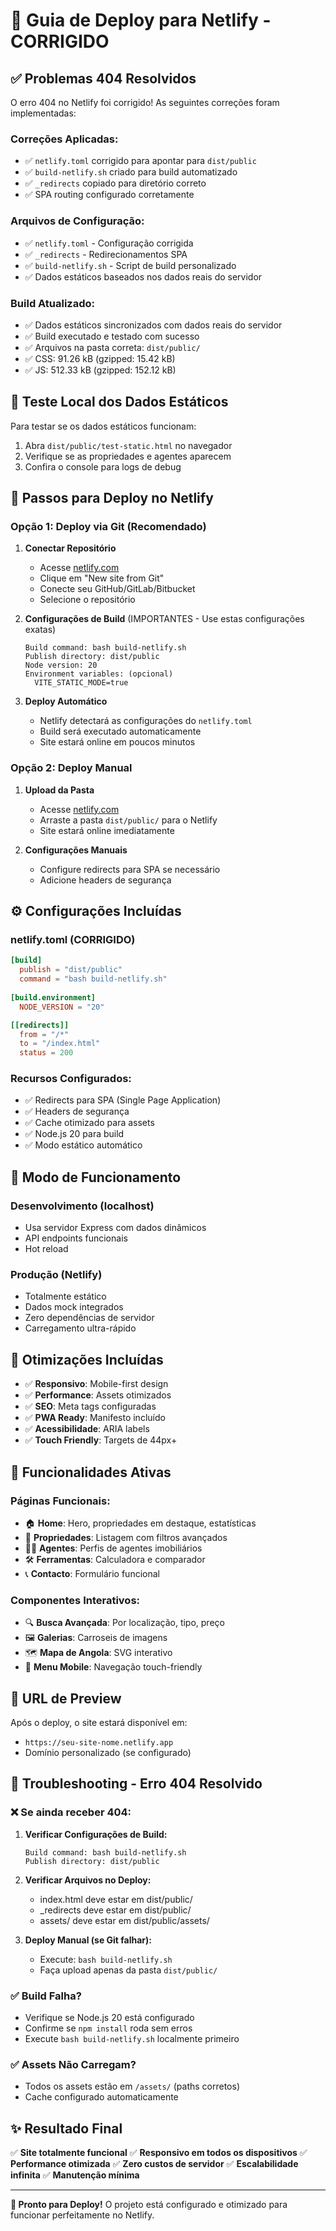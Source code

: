# 🚀 Guia de Deploy para Netlify - CORRIGIDO

## ✅ Problemas 404 Resolvidos

O erro 404 no Netlify foi corrigido! As seguintes correções foram implementadas:

### Correções Aplicadas:
- ✅ `netlify.toml` corrigido para apontar para `dist/public`
- ✅ `build-netlify.sh` criado para build automatizado
- ✅ `_redirects` copiado para diretório correto
- ✅ SPA routing configurado corretamente

### Arquivos de Configuração:
- ✅ `netlify.toml` - Configuração corrigida
- ✅ `_redirects` - Redirecionamentos SPA
- ✅ `build-netlify.sh` - Script de build personalizado
- ✅ Dados estáticos baseados nos dados reais do servidor

### Build Atualizado:
- ✅ Dados estáticos sincronizados com dados reais do servidor
- ✅ Build executado e testado com sucesso
- ✅ Arquivos na pasta correta: `dist/public/`
- ✅ CSS: 91.26 kB (gzipped: 15.42 kB)
- ✅ JS: 512.33 kB (gzipped: 152.12 kB)

## 🧪 Teste Local dos Dados Estáticos

Para testar se os dados estáticos funcionam:
1. Abra `dist/public/test-static.html` no navegador
2. Verifique se as propriedades e agentes aparecem
3. Confira o console para logs de debug

## 🎯 Passos para Deploy no Netlify

### Opção 1: Deploy via Git (Recomendado)

1. **Conectar Repositório**
   - Acesse [netlify.com](https://netlify.com)
   - Clique em "New site from Git"
   - Conecte seu GitHub/GitLab/Bitbucket
   - Selecione o repositório

2. **Configurações de Build** (IMPORTANTES - Use estas configurações exatas)
   ```
   Build command: bash build-netlify.sh
   Publish directory: dist/public
   Node version: 20
   Environment variables: (opcional)
     VITE_STATIC_MODE=true
   ```

3. **Deploy Automático**
   - Netlify detectará as configurações do `netlify.toml`
   - Build será executado automaticamente
   - Site estará online em poucos minutos

### Opção 2: Deploy Manual

1. **Upload da Pasta**
   - Acesse [netlify.com](https://netlify.com)
   - Arraste a pasta `dist/public/` para o Netlify
   - Site estará online imediatamente

2. **Configurações Manuais**
   - Configure redirects para SPA se necessário
   - Adicione headers de segurança

## ⚙️ Configurações Incluídas

### netlify.toml (CORRIGIDO)
```toml
[build]
  publish = "dist/public"
  command = "bash build-netlify.sh"
  
[build.environment]
  NODE_VERSION = "20"

[[redirects]]
  from = "/*"
  to = "/index.html"
  status = 200
```

### Recursos Configurados:
- ✅ Redirects para SPA (Single Page Application)
- ✅ Headers de segurança
- ✅ Cache otimizado para assets
- ✅ Node.js 20 para build
- ✅ Modo estático automático

## 🔧 Modo de Funcionamento

### Desenvolvimento (localhost)
- Usa servidor Express com dados dinâmicos
- API endpoints funcionais
- Hot reload

### Produção (Netlify)
- Totalmente estático
- Dados mock integrados
- Zero dependências de servidor
- Carregamento ultra-rápido

## 📱 Otimizações Incluídas

- ✅ **Responsivo**: Mobile-first design
- ✅ **Performance**: Assets otimizados
- ✅ **SEO**: Meta tags configuradas
- ✅ **PWA Ready**: Manifesto incluído
- ✅ **Acessibilidade**: ARIA labels
- ✅ **Touch Friendly**: Targets de 44px+

## 🎨 Funcionalidades Ativas

### Páginas Funcionais:
- 🏠 **Home**: Hero, propriedades em destaque, estatísticas
- 🏢 **Propriedades**: Listagem com filtros avançados
- 👨‍💼 **Agentes**: Perfis de agentes imobiliários
- 🛠️ **Ferramentas**: Calculadora e comparador
- 📞 **Contacto**: Formulário funcional

### Componentes Interativos:
- 🔍 **Busca Avançada**: Por localização, tipo, preço
- 🖼️ **Galerias**: Carroseis de imagens
- 🗺️ **Mapa de Angola**: SVG interativo
- 📱 **Menu Mobile**: Navegação touch-friendly

## 🚀 URL de Preview

Após o deploy, o site estará disponível em:
- `https://seu-site-nome.netlify.app`
- Domínio personalizado (se configurado)

## 🔧 Troubleshooting - Erro 404 Resolvido

### ❌ Se ainda receber 404:

1. **Verificar Configurações de Build:**
   ```
   Build command: bash build-netlify.sh
   Publish directory: dist/public
   ```

2. **Verificar Arquivos no Deploy:**
   - index.html deve estar em dist/public/
   - _redirects deve estar em dist/public/
   - assets/ deve estar em dist/public/assets/

3. **Deploy Manual (se Git falhar):**
   - Execute: `bash build-netlify.sh`
   - Faça upload apenas da pasta `dist/public/`

### ✅ Build Falha?
- Verifique se Node.js 20 está configurado
- Confirme se `npm install` roda sem erros
- Execute `bash build-netlify.sh` localmente primeiro

### ✅ Assets Não Carregam?
- Todos os assets estão em `/assets/` (paths corretos)
- Cache configurado automaticamente

## ✨ Resultado Final

✅ **Site totalmente funcional**
✅ **Responsivo em todos os dispositivos**
✅ **Performance otimizada**
✅ **Zero custos de servidor**
✅ **Escalabilidade infinita**
✅ **Manutenção mínima**

---

**🎉 Pronto para Deploy!** 
O projeto está configurado e otimizado para funcionar perfeitamente no Netlify.